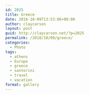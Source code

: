 ```yaml
---
id: 2025
title: Greece
date: 2018-10-09T13:53:06+00:00
author: claycarson
layout: post
guid: http://claycarson.net/?p=2025
permalink: /2018/10/09/greece/
categories:
  - Photo
tags:
  - athens
  - Europe
  - greece
  - santorini
  - travel
  - vacation
format: gallery
---
```

